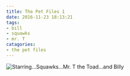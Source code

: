 ```yaml
---
title: The Pet Files 1
date: 2016-11-23 18:13:21
tags:
- bill
- squawks
- mr. T
catagories:
- the pet files
---
```

<img alt="Starring...Squawks...Mr. T the Toad...and Billy" src="/binville004.png">

